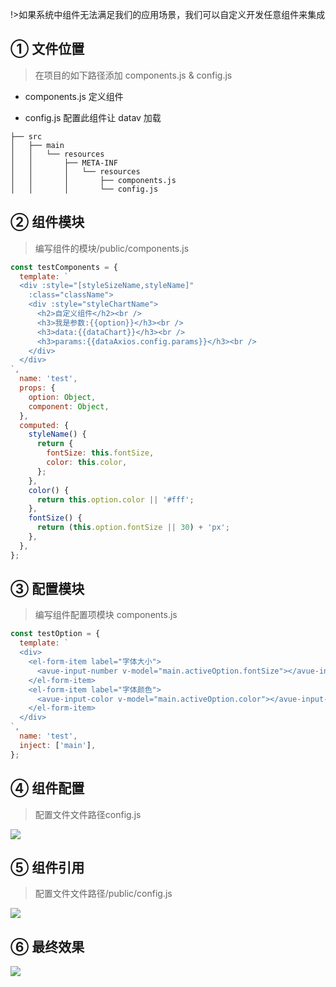 !>如果系统中组件无法满足我们的应用场景，我们可以自定义开发任意组件来集成

## ① 文件位置

> 在项目的如下路径添加 components.js & config.js

- components.js 定义组件

- config.js 配置此组件让 datav 加载

```
├── src
│   ├── main
│   │   └── resources
│   │       ├── META-INF
│   │       │   └── resources
│   │       │       ├── components.js
│   │       │       └── config.js

```

## ② 组件模块

> 编写组件的模块/public/components.js

```js
const testComponents = {
  template: `
  <div :style="[styleSizeName,styleName]"
    :class="className">
    <div :style="styleChartName">
      <h2>自定义组件</h2><br />
      <h3>我是参数:{{option}}</h3><br />
      <h3>data:{{dataChart}}</h3><br />
      <h3>params:{{dataAxios.config.params}}</h3><br />
    </div>
  </div>
`,
  name: 'test',
  props: {
    option: Object,
    component: Object,
  },
  computed: {
    styleName() {
      return {
        fontSize: this.fontSize,
        color: this.color,
      };
    },
    color() {
      return this.option.color || '#fff';
    },
    fontSize() {
      return (this.option.fontSize || 30) + 'px';
    },
  },
};
```

## ③ 配置模块

> 编写组件配置项模块 components.js

```js
const testOption = {
  template: `
  <div>
    <el-form-item label="字体大小">
      <avue-input-number v-model="main.activeOption.fontSize"></avue-input-number>
    </el-form-item>
    <el-form-item label="字体颜色">
      <avue-input-color v-model="main.activeOption.color"></avue-input-color>
    </el-form-item>
  </div>
`,
  name: 'test',
  inject: ['main'],
};
```

## ④ 组件配置

> 配置文件文件路径config.js

![](images/screenshot_1652167614523.png)

## ⑤ 组件引用

> 配置文件文件路径/public/config.js

![](images/screenshot_1652167650324.png)

## ⑥ 最终效果

![](images/screenshot_1652167698585.png)
